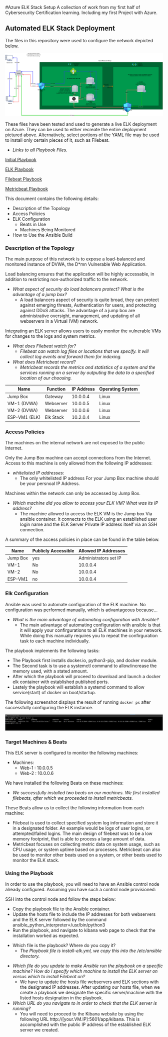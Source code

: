 #Azure ELK Stack Setup
A collection of work from my first half of Cybersecurity Certification learning. Including my first Project with Azure.
## Automated ELK Stack Deployment

The files in this repository were used to configure the network depicted below.

![TODO: Update the path with the name of your diagram](Diagrams/diagram_Azure.png)

These files have been tested and used to generate a live ELK deployment on Azure. They can be used to either recreate the entire deployment pictured above. Alternatively, select portions of the YAML file may be used to install only certain pieces of it, such as Filebeat.

  - _Links to all Playbook Files._

  [Initial Playbook](/Ansible/my-playbook-post.yml)

  [ELK Playbook](/Ansible/install-elk.yml)

  [Filebeat Playbook](Ansible/filebeat-playbook.yml)

  [Metricbeat Playbook](Ansible/metricbeat-playbook.yml)

This document contains the following details:
- Description of the Topology
- Access Policies
- ELK Configuration
  - Beats in Use
  - Machines Being Monitored
- How to Use the Ansible Build


### Description of the Topology

The main purpose of this network is to expose a load-balanced and monitored instance of DVWA, the D*mn Vulnerable Web Application.

Load balancing ensures that the application will be highly accessable, in addition to restricting non-authorized traffic to the network.
- _What aspect of security do load balancers protect? What is the advantage of a jump box?_
  - A load balancers aspect of security is quite broad, they can protect against emerging threats, Authentication for users, and protecting against DDoS attacks. The advantage of a jump box are administrative oversight, management, and updating of all webservers in a Virtual (VM) network.

Integrating an ELK server allows users to easily monitor the vulnerable VMs for changes to the logs and system metrics.
- _What does Filebeat watch for?_
  - _Filebeat can watch log files or locations that we specify. It will collect log events and forward them for indexing._
- _What does Metricbeat record?_
   - _Metricbeat records the metrics and statistics of a system and the services running on a server by outputing the data to a specified location of our choosing._



| Name          | Function  | IP Address | Operating System |
|---------------|-----------|------------|------------------|
| Jump Box      | Gateway   | 10.0.0.4   | Linux            |
| VM-1 (DVWA)   | Webserver | 10.0.0.5   | Linux            |
| VM-2 (DVWA)   | Webserver | 10.0.0.6   | Linux            |
| ESP-VM1 (ELK) | Elk Stack | 10.2.0.4   | Linux            |

### Access Policies

The machines on the internal network are not exposed to the public Internet. 

Only the Jump Box machine can accept connections from the Internet. Access to this machine is only allowed from the following IP addresses:
- _whitelisted IP addresses:_
  - The only whitelisted IP address For your Jump Box machine should be your persnoal IP Address.

Machines within the network can only be accessed by Jump Box.
- _Which machine did you allow to access your ELK VM? What was its IP address?_
  - The machine allowed to access the ELK VM is the Jump box Via ansible container. It connects to the ELK using an established user login name and the ELK Server Private IP address itself via an SSH connection.

A summary of the access policies in place can be found in the table below.

| Name     | Publicly Accessible | Allowed IP Addresses  |
|----------|---------------------|-----------------------|
| Jump Box | yes                 | Administrators set IP |
| VM-1     | No                  | 10.0.0.4              |
| VM-2     | No                  | 10.0.0.4              |
| ESP-VM1  | no                  | 10.0.0.4              |

### Elk Configuration

Ansible was used to automate configuration of the ELK machine. No configuration was performed manually, which is advantageous because...
- _What is the main advantage of automating configuration with Ansible?_
  - The main advantage of automating configuration with ansible is that it will apply your confirgurations to all ELK machines in your network. While doing this manually requires you to repeat the confirguration task to each machine individually. 

The playbook implements the following tasks:
- The Playbook first installs docker.io, python3-pip, and docker module.
- The Second task is to use a systemctl command to allow/increase the memory used, with a stated amount.
- After which the playbook will proceed to download and launch a docker elk container with established published ports.
- Lastely the playbook will establish a systemd command to allow service(start) of docker on boot/startup.

The following screenshot displays the result of running `docker ps` after successfully configuring the ELK instance.

![TODO: Update the path with the name of your screenshot of docker ps output](Images/docker_ps_output.png)

### Target Machines & Beats
This ELK server is configured to monitor the following machines:
- Machines:
  - Web-1 : 10.0.0.5
  - Web-2 : 10.0.0.6

We have installed the following Beats on these machines:
- _We successfully installed two beats on our machines. We first installed filebeats, after which we proceeded to install metricbeats._

These Beats allow us to collect the following information from each machine:
- Filebeat is used to collect specified system log information and store it in a designated folder. An example would be logs of user logins, or attempted/failed logins. The main design of filebeat was to be a low memory footprint, that is able to process a large amount of data.
-  Metricbeat focuses on collecting metric data on system usage, such as CPU usage, or system uptime based on processes. Metricbeat can also be used to monitor other beats used on a system, or other beats used to monitor the ELK stack.

### Using the Playbook
In order to use the playbook, you will need to have an Ansible control node already configured. Assuming you have such a control node provisioned: 

SSH into the control node and follow the steps below:
- Copy the playbook file to the Ansible container.
- Update the hosts file to include the IP addresses for both webservers and the ELK server followed by the command ansible_python_interpreter=/usr/bin/python3
- Run the playbook, and navigate to kibana web page to check that the installation worked as expected.


+ Which file is the playbook? Where do you copy it?
  - _The Playbook file is install-elk.yml, we copy this into the /etc/ansible directory._
- _Which file do you update to make Ansible run the playbook on a specific machine? How do I specify which machine to install the ELK server on versus which to install Filebeat on?_
  - We have to update the hosts file webservers and ELK sections with the designated IP addresses. After updating our hosts file, when we create a playbook we designate the specific server/machine with the listed hosts designation in the playbook.
- _Which URL do you navigate to in order to check that the ELK server is running?_
  - You will need to proceed to the Kibana website by using the following URL http://[your.VM.IP]:5601/app/kibana. This is accomplished with the public IP address of the established ELK server we created.


